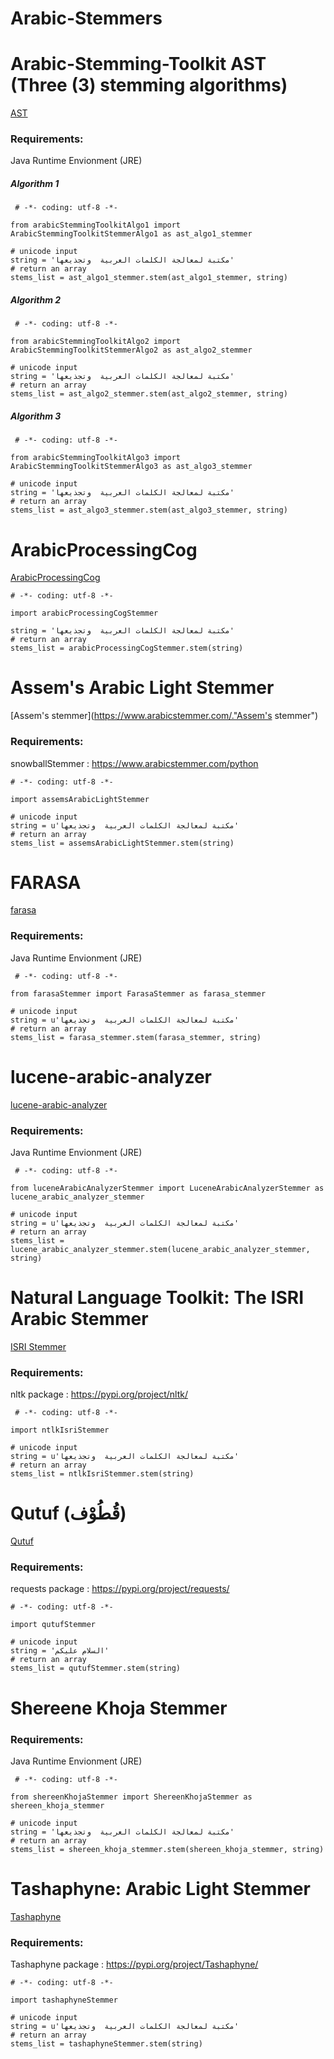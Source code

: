 # Arabic-Stemmers


# Arabic-Stemming-Toolkit AST (Three (3) stemming algorithms)
 
 [AST](https://github.com/mhmdio/Arabic-Stemming-Toolkit."AST")
 
 ### Requirements:

Java Runtime Envionment (JRE)

##### Algorithm 1
```pyhton
 # -*- coding: utf-8 -*-

from arabicStemmingToolkitAlgo1 import ArabicStemmingToolkitStemmerAlgo1 as ast_algo1_stemmer

# unicode input
string = 'مكتبة لمعالجة الكلمات العربية  وتجذيعها'
# return an array
stems_list = ast_algo1_stemmer.stem(ast_algo1_stemmer, string)
```

##### Algorithm 2
```pyhton
 # -*- coding: utf-8 -*-

from arabicStemmingToolkitAlgo2 import ArabicStemmingToolkitStemmerAlgo2 as ast_algo2_stemmer

# unicode input
string = 'مكتبة لمعالجة الكلمات العربية  وتجذيعها'
# return an array
stems_list = ast_algo2_stemmer.stem(ast_algo2_stemmer, string)
```

##### Algorithm 3
```pyhton
 # -*- coding: utf-8 -*-

from arabicStemmingToolkitAlgo3 import ArabicStemmingToolkitStemmerAlgo3 as ast_algo3_stemmer

# unicode input
string = 'مكتبة لمعالجة الكلمات العربية  وتجذيعها'
# return an array
stems_list = ast_algo3_stemmer.stem(ast_algo3_stemmer, string)
```

# ArabicProcessingCog 

 [ArabicProcessingCog](https://github.com/disooqi/ArabicProcessingCog."ArabicProcessingCog")

 ```pyhton
 # -*- coding: utf-8 -*-
 
import arabicProcessingCogStemmer

string = 'مكتبة لمعالجة الكلمات العربية  وتجذيعها'
# return an array
stems_list = arabicProcessingCogStemmer.stem(string)
```

# Assem's Arabic Light Stemmer 

 [Assem's stemmer](https://www.arabicstemmer.com/."Assem's stemmer")
 
 ### Requirements:
 
 snowballStemmer : https://www.arabicstemmer.com/python
 
 ```pyhton
 # -*- coding: utf-8 -*-
 
import assemsArabicLightStemmer

# unicode input
string = u'مكتبة لمعالجة الكلمات العربية  وتجذيعها'
# return an array
stems_list = assemsArabicLightStemmer.stem(string)
```

# FARASA
 
 [farasa](http://qatsdemo.cloudapp.net/farasa/demo.html."farasa")
 
 ### Requirements:

Java Runtime Envionment (JRE)

```pyhton
 # -*- coding: utf-8 -*-

from farasaStemmer import FarasaStemmer as farasa_stemmer

# unicode input
string = u'مكتبة لمعالجة الكلمات العربية  وتجذيعها'
# return an array
stems_list = farasa_stemmer.stem(farasa_stemmer, string)
```

# lucene-arabic-analyzer
 
 [lucene-arabic-analyzer](https://github.com/msarhan/lucene-arabic-analyzer."lucene-arabic-analyzer")
 
 ### Requirements:

Java Runtime Envionment (JRE)

```pyhton
 # -*- coding: utf-8 -*-

from luceneArabicAnalyzerStemmer import LuceneArabicAnalyzerStemmer as lucene_arabic_analyzer_stemmer

# unicode input
string = u'مكتبة لمعالجة الكلمات العربية  وتجذيعها'
# return an array
stems_list = lucene_arabic_analyzer_stemmer.stem(lucene_arabic_analyzer_stemmer, string)
```

# Natural Language Toolkit: The ISRI Arabic Stemmer
 
 [ISRI Stemmer](https://www.nltk.org/_modules/nltk/stem/isri.html."ISRIStemmer")
 
 ### Requirements:
 
nltk package : https://pypi.org/project/nltk/

```pyhton
 # -*- coding: utf-8 -*-

import ntlkIsriStemmer

# unicode input
string = u'مكتبة لمعالجة الكلمات العربية  وتجذيعها'
# return an array
stems_list = ntlkIsriStemmer.stem(string)
```

# Qutuf (قُطُوْف) 

 [Qutuf](https://github.com/Qutuf/Qutuf."Qutuf")
 
 ### Requirements:
 
 requests package : https://pypi.org/project/requests/
 
 ```pyhton
 # -*- coding: utf-8 -*-
 
import qutufStemmer

# unicode input
string = 'السلام عليكم'
# return an array
stems_list = qutufStemmer.stem(string)
```

# Shereene Khoja Stemmer
 
 ### Requirements:

Java Runtime Envionment (JRE)

```pyhton
 # -*- coding: utf-8 -*-

from shereenKhojaStemmer import ShereenKhojaStemmer as shereen_khoja_stemmer

# unicode input
string = 'مكتبة لمعالجة الكلمات العربية  وتجذيعها'
# return an array
stems_list = shereen_khoja_stemmer.stem(shereen_khoja_stemmer, string)
```

# Tashaphyne: Arabic Light Stemmer 

 [Tashaphyne](https://pypi.org/project/Tashaphyne/."Tashaphyne")
 
 ### Requirements:
 
 Tashaphyne package : https://pypi.org/project/Tashaphyne/
 
 ```pyhton
 # -*- coding: utf-8 -*-
 
import tashaphyneStemmer

# unicode input
string = u'مكتبة لمعالجة الكلمات العربية  وتجذيعها'
# return an array
stems_list = tashaphyneStemmer.stem(string)
```
 
 
